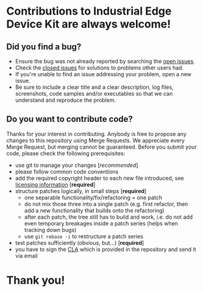 # Contributions to Industrial Edge Device Kit are always welcome! #

## Did you find a bug? ##

* Ensure the bug was not already reported by searching the [open issues](https://github.com/industrial-edge/device-kit-system-service/issues).
* Check the [closed issues](https://github.com/industrial-edge/device-kit-system-service/issues) for solutions to problems other users had.
* If you're unable to find an issue addressing your problem, open a new issue.
* Be sure to include a clear title and a clear description, log files, screenshots, code samples and/or executables so that we can understand and reproduce the problem.

## Do you want to contribute code? ##

Thanks for your interest in contributing. Anybody is free to propose any changes to this repository using Merge Requests. We appreciate every Merge Request, but merging cannot be guaranteed. Before you submit your code, please check the following prerequisites: 
 
* use git to manage your changes [*recommended*]
* please follow common code conventions
* add the required copyright header to each new file introduced, see [licensing information](LICENSE) [**required**]
* structure patches logically, in small steps [**required**]
    * one separable functionality/fix/refactoring = one patch
    * do not mix those three into a single patch (e.g. first refactor, then
      add a new functionality that builds onto the refactoring)
    * after each patch, the tree still has to build and work, i.e. do not add
      even temporary breakages inside a patch series (helps when tracking down
      bugs)
    * use `git rebase -i` to restructure a patch series
* test patches sufficiently (obvious, but...) [**required**]
* you have to sign the [CLA](Siemens_CLA_1.1.pdf) which is provided in the repository and send it via email

# Thank you! #